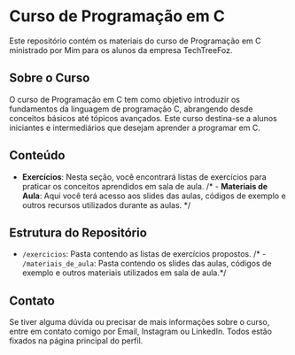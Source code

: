 # Curso de Programação em C

Este repositório contém os materiais do curso de Programação em C ministrado por Mim para os alunos da empresa TechTreeFoz.

## Sobre o Curso

O curso de Programação em C tem como objetivo introduzir os fundamentos da linguagem de programação C, abrangendo desde conceitos básicos até tópicos avançados. Este curso destina-se a alunos iniciantes e intermediários que desejam aprender a programar em C.

## Conteúdo

- **Exercícios**: Nesta seção, você encontrará listas de exercícios para praticar os conceitos aprendidos em sala de aula.
/* - **Materiais de Aula**: Aqui você terá acesso aos slides das aulas, códigos de exemplo e outros recursos utilizados durante as aulas. */

## Estrutura do Repositório

- `/exercicios`: Pasta contendo as listas de exercícios propostos.
/* - `/materiais_de_aula`: Pasta contendo os slides das aulas, códigos de exemplo e outros materiais utilizados em sala de aula.*/

## Contato

Se tiver alguma dúvida ou precisar de mais informações sobre o curso, entre em contato comigo por Email, Instagram ou LinkedIn. Todos estão fixados na página principal do perfil.


